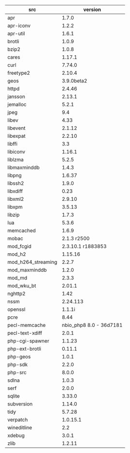 | src | version |
| ---- | ---- |
| apr | 1.7.0 |
| apr-iconv | 1.2.2 |
| apr-util | 1.6.1 |
| brotli | 1.0.9 |
| bzip2 | 1.0.8 |
| cares | 1.17.1 |
| curl | 7.74.0 |
| freetype2 | 2.10.4 |
| geos | 3.9.0beta2 |
| httpd | 2.4.46 |
| jansson | 2.13.1 |
| jemalloc | 5.2.1 |
| jpeg | 9.4 |
| libev | 4.33 |
| libevent | 2.1.12 |
| libexpat | 2.2.10 |
| libffi | 3.3 |
| libiconv | 1.16.1 |
| liblzma | 5.2.5 |
| libmaxminddb | 1.4.3 |
| libpng | 1.6.37 |
| libssh2 | 1.9.0 |
| libxdiff | 0.23 |
| libxml2 | 2.9.10 |
| libxpm | 3.5.13 |
| libzip | 1.7.3 |
| lua | 5.3.6 |
| memcached | 1.6.9 |
| mobac | 2.1.3 r2500 |
| mod_fcgid | 2.3.10.1 r1883853 |
| mod_h2 | 1.15.16 |
| mod_h264_streaming | 2.2.7 |
| mod_maxminddb | 1.2.0 |
| mod_md | 2.3.3 |
| mod_wku_bt | 2.01.1 |
| nghttp2 | 1.42 |
| nssm | 2.24.113 |
| openssl | 1.1.1i |
| pcre | 8.44 |
| pecl-memcache | nbio_php8 8.0 - 36d7181 |
| pecl-text-xdiff | 2.0.1 |
| php-cgi-spawner | 1.1.23 |
| php-ext-brotli | 0.11.1 |
| php-geos | 1.0.1 |
| php-sdk | 2.2.0 |
| php-src | 8.0.0 |
| sdlna | 1.0.3 |
| serf | 2.0.0 |
| sqlite | 3.33.0 |
| subversion | 1.14.0 |
| tidy | 5.7.28 |
| verpatch | 1.0.15.1 |
| wineditline | 2.2 |
| xdebug | 3.0.1 |
| zlib | 1.2.11 |
